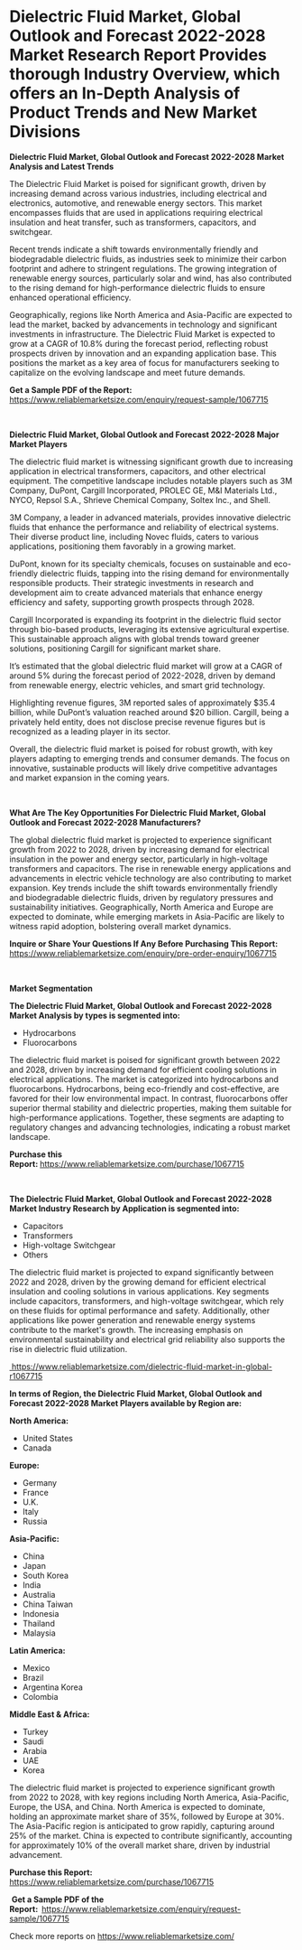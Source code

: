 <p><h1>Dielectric Fluid Market, Global Outlook and Forecast 2022-2028 Market Research Report Provides thorough Industry Overview, which offers an In-Depth Analysis of Product Trends and New Market Divisions</h1></p><p><strong>Dielectric Fluid Market, Global Outlook and Forecast 2022-2028 Market Analysis and Latest Trends</strong></p>
<p><p>The Dielectric Fluid Market is poised for significant growth, driven by increasing demand across various industries, including electrical and electronics, automotive, and renewable energy sectors. This market encompasses fluids that are used in applications requiring electrical insulation and heat transfer, such as transformers, capacitors, and switchgear.</p><p>Recent trends indicate a shift towards environmentally friendly and biodegradable dielectric fluids, as industries seek to minimize their carbon footprint and adhere to stringent regulations. The growing integration of renewable energy sources, particularly solar and wind, has also contributed to the rising demand for high-performance dielectric fluids to ensure enhanced operational efficiency.</p><p>Geographically, regions like North America and Asia-Pacific are expected to lead the market, backed by advancements in technology and significant investments in infrastructure. The Dielectric Fluid Market is expected to grow at a CAGR of 10.8% during the forecast period, reflecting robust prospects driven by innovation and an expanding application base. This positions the market as a key area of focus for manufacturers seeking to capitalize on the evolving landscape and meet future demands.</p></p>
<p><strong>Get a Sample PDF of the Report:&nbsp;</strong> <a href="https://www.reliablemarketsize.com/enquiry/request-sample/1067715?utm_campaign=3123&utm_medium=2&utm_source=Github&utm_content=ia&utm_term=21032025&utm_id=dielectric-fluid-market-global-outlook-and-forecast-2022-2028">https://www.reliablemarketsize.com/enquiry/request-sample/1067715</a></p>
<p>&nbsp;</p>
<p><strong>Dielectric Fluid Market, Global Outlook and Forecast 2022-2028 Major Market Players</strong></p>
<p><p>The dielectric fluid market is witnessing significant growth due to increasing application in electrical transformers, capacitors, and other electrical equipment. The competitive landscape includes notable players such as 3M Company, DuPont, Cargill Incorporated, PROLEC GE, M&I Materials Ltd., NYCO, Repsol S.A., Shrieve Chemical Company, Soltex Inc., and Shell.</p><p>3M Company, a leader in advanced materials, provides innovative dielectric fluids that enhance the performance and reliability of electrical systems. Their diverse product line, including Novec fluids, caters to various applications, positioning them favorably in a growing market.</p><p>DuPont, known for its specialty chemicals, focuses on sustainable and eco-friendly dielectric fluids, tapping into the rising demand for environmentally responsible products. Their strategic investments in research and development aim to create advanced materials that enhance energy efficiency and safety, supporting growth prospects through 2028.</p><p>Cargill Incorporated is expanding its footprint in the dielectric fluid sector through bio-based products, leveraging its extensive agricultural expertise. This sustainable approach aligns with global trends toward greener solutions, positioning Cargill for significant market share.</p><p>It’s estimated that the global dielectric fluid market will grow at a CAGR of around 5% during the forecast period of 2022-2028, driven by demand from renewable energy, electric vehicles, and smart grid technology.</p><p>Highlighting revenue figures, 3M reported sales of approximately $35.4 billion, while DuPont’s valuation reached around $20 billion. Cargill, being a privately held entity, does not disclose precise revenue figures but is recognized as a leading player in its sector.</p><p>Overall, the dielectric fluid market is poised for robust growth, with key players adapting to emerging trends and consumer demands. The focus on innovative, sustainable products will likely drive competitive advantages and market expansion in the coming years.</p></p>
<p>&nbsp;</p>
<p><strong>What Are The Key Opportunities For Dielectric Fluid Market, Global Outlook and Forecast 2022-2028 Manufacturers?</strong></p>
<p><p>The global dielectric fluid market is projected to experience significant growth from 2022 to 2028, driven by increasing demand for electrical insulation in the power and energy sector, particularly in high-voltage transformers and capacitors. The rise in renewable energy applications and advancements in electric vehicle technology are also contributing to market expansion. Key trends include the shift towards environmentally friendly and biodegradable dielectric fluids, driven by regulatory pressures and sustainability initiatives. Geographically, North America and Europe are expected to dominate, while emerging markets in Asia-Pacific are likely to witness rapid adoption, bolstering overall market dynamics.</p></p>
<p><strong>Inquire or Share Your Questions If Any Before Purchasing This Report:</strong> <a href="https://www.reliablemarketsize.com/enquiry/pre-order-enquiry/1067715?utm_campaign=3123&utm_medium=2&utm_source=Github&utm_content=ia&utm_term=21032025&utm_id=dielectric-fluid-market-global-outlook-and-forecast-2022-2028">https://www.reliablemarketsize.com/enquiry/pre-order-enquiry/1067715</a></p>
<p>&nbsp;</p>
<p><strong>Market Segmentation</strong></p>
<p><strong>The Dielectric Fluid Market, Global Outlook and Forecast 2022-2028 Market Analysis by types is segmented into:</strong></p>
<p><ul><li>Hydrocarbons</li><li>Fluorocarbons</li></ul></p>
<p><p>The dielectric fluid market is poised for significant growth between 2022 and 2028, driven by increasing demand for efficient cooling solutions in electrical applications. The market is categorized into hydrocarbons and fluorocarbons. Hydrocarbons, being eco-friendly and cost-effective, are favored for their low environmental impact. In contrast, fluorocarbons offer superior thermal stability and dielectric properties, making them suitable for high-performance applications. Together, these segments are adapting to regulatory changes and advancing technologies, indicating a robust market landscape.</p></p>
<p><strong>Purchase this Report:&nbsp;</strong><a href="https://www.reliablemarketsize.com/purchase/1067715?utm_campaign=3123&utm_medium=2&utm_source=Github&utm_content=ia&utm_term=21032025&utm_id=dielectric-fluid-market-global-outlook-and-forecast-2022-2028">https://www.reliablemarketsize.com/purchase/1067715</a></p>
<p>&nbsp;</p>
<p><strong>The Dielectric Fluid Market, Global Outlook and Forecast 2022-2028 Market Industry Research by Application is segmented into:</strong></p>
<p><ul><li>Capacitors</li><li>Transformers</li><li>High-voltage Switchgear</li><li>Others</li></ul></p>
<p><p>The dielectric fluid market is projected to expand significantly between 2022 and 2028, driven by the growing demand for efficient electrical insulation and cooling solutions in various applications. Key segments include capacitors, transformers, and high-voltage switchgear, which rely on these fluids for optimal performance and safety. Additionally, other applications like power generation and renewable energy systems contribute to the market's growth. The increasing emphasis on environmental sustainability and electrical grid reliability also supports the rise in dielectric fluid utilization.</p></p>
<p><a href="https://www.reliablemarketsize.com/dielectric-fluid-market-in-global-r1067715?utm_campaign=3123&utm_medium=2&utm_source=Github&utm_content=ia&utm_term=21032025&utm_id=dielectric-fluid-market-global-outlook-and-forecast-2022-2028">&nbsp;https://www.reliablemarketsize.com/dielectric-fluid-market-in-global-r1067715</a></p>
<p><strong>In terms of Region, the Dielectric Fluid Market, Global Outlook and Forecast 2022-2028 Market Players available by Region are:</strong></p>
<p>
    <p> <strong> North America: </strong>
        <ul>
            <li>United States</li>
            <li>Canada</li>
        </ul>
        </p> 
    <p> <strong> Europe: </strong>
        <ul>
            <li>Germany</li>
            <li>France</li>
            <li>U.K.</li>
            <li>Italy</li>
            <li>Russia</li>
        </ul>
        </p> 
    <p> <strong> Asia-Pacific: </strong>
        <ul>
            <li>China</li>
            <li>Japan</li>
            <li>South Korea</li>
            <li>India</li>
            <li>Australia</li>
            <li>China Taiwan</li>
            <li>Indonesia</li>
            <li>Thailand</li>
            <li>Malaysia</li>
        </ul>
        </p> 
    <p> <strong> Latin America: </strong>
        <ul>
            <li>Mexico</li>
            <li>Brazil</li>
            <li>Argentina Korea</li>
            <li>Colombia</li>
        </ul>
        </p> 
    <p> <strong> Middle East & Africa: </strong>
        <ul>
            <li>Turkey</li>
            <li>Saudi</li>
            <li>Arabia</li>
            <li>UAE</li>
            <li>Korea</li>
        </ul>
    </p>
    </p>
<p><p>The dielectric fluid market is projected to experience significant growth from 2022 to 2028, with key regions including North America, Asia-Pacific, Europe, the USA, and China. North America is expected to dominate, holding an approximate market share of 35%, followed by Europe at 30%. The Asia-Pacific region is anticipated to grow rapidly, capturing around 25% of the market. China is expected to contribute significantly, accounting for approximately 10% of the overall market share, driven by industrial advancement.</p></p>
<p><strong>Purchase this Report: </strong><a href="https://www.reliablemarketsize.com/purchase/1067715?utm_campaign=3123&utm_medium=2&utm_source=Github&utm_content=ia&utm_term=21032025&utm_id=dielectric-fluid-market-global-outlook-and-forecast-2022-2028">https://www.reliablemarketsize.com/purchase/1067715</a></p>
<p>&nbsp;<strong>Get a Sample PDF of the Report:&nbsp;&nbsp;</strong><a href="https://www.reliablemarketsize.com/enquiry/request-sample/1067715?utm_campaign=3123&utm_medium=2&utm_source=Github&utm_content=ia&utm_term=21032025&utm_id=dielectric-fluid-market-global-outlook-and-forecast-2022-2028">https://www.reliablemarketsize.com/enquiry/request-sample/1067715</a></p>
<p><strong></strong></p>
<p>Check more reports on <a href="https://www.reliablemarketsize.com/?utm_campaign=3123&utm_medium=2&utm_source=Github&utm_content=ia&utm_term=21032025&utm_id=dielectric-fluid-market-global-outlook-and-forecast-2022-2028">https://www.reliablemarketsize.com/</a></p>